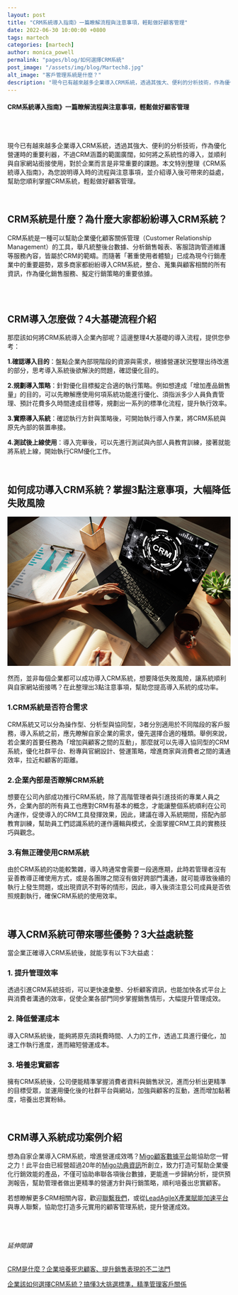 ```yaml
---
layout: post
title: "CRM系統導入指南》一篇瞭解流程與注意事項，輕鬆做好顧客管理"
date: 2022-06-30 10:00:00 +0800
tags: martech
categories: [martech]
author: monica_powell
permalink: "pages/blog/如何選擇CRM系統"
post_image: "/assets/img/blog/Martech8.jpg"
alt_image: "客戶管理系統是什麼？"
description: "現今已有越來越多企業導入CRM系統，透過其強大、便利的分析技術，作為優化營運時的..."
---
```


<div class="post-content">
  <h4>CRM系統導入指南》一篇瞭解流程與注意事項，輕鬆做好顧客管理</h4>
  <br><br/>
  <p>
    現今已有越來越多企業導入CRM系統，透過其強大、便利的分析技術，作為優化營運時的重要利器，不過CRM涵蓋的範圍廣闊，如何將之系統性的導入，並順利與自家網站銜接使用，對於企業而言是非常重要的課題。本文特別整理《CRM系統導入指南》，為您說明導入時的流程與注意事項，並介紹導入後可帶來的益處，幫助您順利掌握CRM系統，輕鬆做好顧客管理。  
  </p>
  <br/>  
  <h2> CRM系統是什麼？為什麼大家都紛紛導入CRM系統？ </h2>
  <p>
    CRM系統是一種可以幫助企業優化顧客關係管理（Customer Relationship Management）的工具，舉凡統整後台數據、分析銷售報表、客服諮詢管道維護等服務內容，皆屬於CRM的範疇。而隨著「著重使用者體驗」已成為現今行銷產業中的重要趨勢，眾多商家都紛紛導入CRM系統，整合、蒐集與顧客相關的所有資訊，作為優化銷售服務、擬定行銷策略的重要依據。 
  </p>
  <br/>
  
  <br/>
  <h2> CRM導入怎麼做？4大基礎流程介紹 </h2>
  <p>
    那麼該如何將CRM系統導入企業內部呢？這邊整理4大基礎的導入流程，提供您參考：   
  </p>
  <p>
    <b>1.確認導入目的</b>：盤點企業內部現階段的資源與需求，根據營運狀況整理出待改進的部分，思考導入系統後欲解決的問題，確認優化目的。 
  </p>
  <p>
    <b>2.規劃導入策略</b>：針對優化目標擬定合適的執行策略。例如想達成「增加產品銷售量」的目的，可以先瞭解應使用何項系統功能進行優化、須指派多少人員負責管理、預計花費多久時間達成目標等，規劃出一系列的標準化流程，提升執行效率。
  </p>
  <p>
    <b>3.實際導入系統</b>：確認執行方針與策略後，可開始執行導入作業，將CRM系統與原先內部的裝置串接。 
  </p>
  <p>
    <b>4.測試後上線使用</b>：導入完畢後，可以先進行測試與內部人員教育訓練，接著就能將系統上線，開始執行CRM優化工作。
  </p>
  <br/>
  <h2> 如何成功導入CRM系統？掌握3點注意事項，大幅降低失敗風險 </h2>
  <div class="blog-thumb">
    <img src="/assets/img/blog/Martech8_1.jpg" alt="CRM導入注意事項"/>​
  </div>
  <p>
    然而，並非每個企業都可以成功導入CRM系統，想要降低失敗風險，讓系統順利與自家網站銜接嗎？在此整理出3點注意事項，幫助您提高導入系統的成功率。
  </p>
  <h3>1.CRM系統是否符合需求 </h3>
  <p>
    CRM系統又可以分為操作型、分析型與協同型，3者分別適用於不同階段的客戶服務，導入系統之前，應先瞭解自家企業的需求，優先選擇合適的種類。舉例來說，若企業的首要任務為「增加與顧客之間的互動」，那麼就可以先導入協同型的CRM系統，優化社群平台、粉專與官網設計、營運策略，增進商家與消費者之間的溝通效率，拉近和顧客的距離。   
  </p>
  <h3>2.企業內部是否瞭解CRM系統 </h3>
  <p>
    想要在公司內部成功推行CRM系統，除了高階管理者與引進技術的專業人員之外，企業內部的所有員工也應對CRM有基本的概念，才能讓整個系統順利在公司內運作，促使導入的CRM工具發揮效果，因此，建議在導入系統期間，搭配內部教育訓練，幫助員工們認識系統的運作邏輯與模式，全面掌握CRM工具的實務技巧與觀念。 
  </p>
  <h3>3.有無正確使用CRM系統 </h3>
  <p>
    由於CRM系統的功能較繁雜，導入時通常會需要一段適應期，此時若管理者沒有妥善教導正確使用方式，或是各團隊之間沒有做好跨部門溝通，就可能導致後續的執行上發生問題，或出現資訊不對等的情形，因此，導入後須注意公司成員是否依照規劃執行，確保CRM系統的使用效率。 
  </p>
  <br/>
  <h2>
    導入CRM系統可帶來哪些優勢？3大益處統整  
  </h2>
  <p>
  當企業正確導入CRM系統後，就能享有以下3大益處：
  </p>
  <h3>1. 提升管理效率</h3>
  <p>
  透過引進CRM系統技術，可以更快速彙整、分析顧客資訊，也能加快各式平台上與消費者溝通的效率，促使企業各部門同步掌握銷售情形，大幅提升管理成效。
  </p>
  <h3>2. 降低營運成本</h3>
  <p>
  導入CRM系統後，能夠將原先須耗費時間、人力的工作，透過工具進行優化，加速工作執行進度，進而縮短營運成本。
  </p>
  <h3>3. 培養忠實顧客</h3>
  <p>
  擁有CRM系統後，公司便能精準掌握消費者資料與銷售狀況，進而分析出更精準的目標受眾，並運用優化後的社群平台與網站，加強與顧客的互動，進而增加黏著度，培養出忠實粉絲。
  </p>
  <br>
  <h2>CRM導入系統成功案例介紹</h2>
  <p>
  想為自家企業導入CRM系統，增進營運成效嗎？<a href="{{site.baseurl}}/pages/services-details" target="_blank">Migo顧客數據平台</a>能協助您一臂之力！此平台由已經營超過20年的<a href="{{site.baseurl}}/" target="_blank">Migo功典資訊</a>所創立，致力打造可幫助企業優化行銷效能的產品，不僅可協助串聯各項後台數據，更能進一步歸納分析，提供預測報告，幫助管理者做出更精準的營運方針與行銷策略，順利培養出忠實顧客。
</p>
<p>
若想瞭解更多CRM相關內容，歡迎<a href="{{site.baseurl}}/pages/contact" target="_blank">聯繫我們</a>，或從<a href="https://www.leadagilex.com/" target="_blank">LeadAgileX產業賦能加速平台</a>與專人聯繫，協助您打造多元實用的顧客管理系統，提升營運成效。
  </p>
  <br><br/>
  <h6 class="extend">延伸閱讀</h6>
  <p>
    <a href="{{site.baseurl}}/pages/blog/CRM是什麼" target="_blank">CRM是什麼？企業培養死忠顧客、提升銷售表現的不二法門</a>
    </p>
  <p>
    <a href="{{site.baseurl}}/pages/blog/如何選擇CRM系統" target="_blank">企業該如何選擇CRM系統？搞懂3大挑選標準，精準管理客戶關係</a>
  </p>

  
</div>
